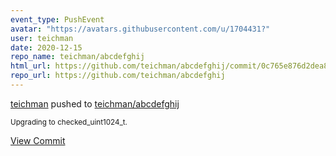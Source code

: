 ```yaml
---
event_type: PushEvent
avatar: "https://avatars.githubusercontent.com/u/1704431?"
user: teichman
date: 2020-12-15
repo_name: teichman/abcdefghij
html_url: https://github.com/teichman/abcdefghij/commit/0c765e876d2dea89e4c904bcacd16fa46a2fe678
repo_url: https://github.com/teichman/abcdefghij
---
```


<a href='https://github.com/teichman' target='_blank'>teichman</a> pushed to <a href='https://github.com/teichman/abcdefghij' target='_blank'>teichman/abcdefghij</a>

<small>Upgrading to checked_uint1024_t.</small>

<a href='https://github.com/teichman/abcdefghij/commit/0c765e876d2dea89e4c904bcacd16fa46a2fe678' target='_blank'>View Commit</a>